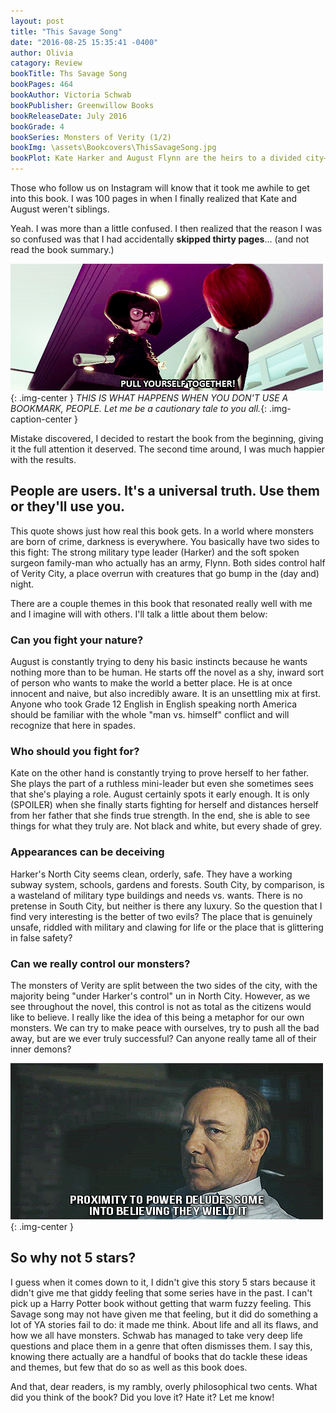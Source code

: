 ```yaml
---
layout: post
title: "This Savage Song"
date: "2016-08-25 15:35:41 -0400"
author: Olivia
catagory: Review
bookTitle: Ths Savage Song
bookPages: 464
bookAuthor: Victoria Schwab
bookPublisher: Greenwillow Books
bookReleaseDate: July 2016
bookGrade: 4
bookSeries: Monsters of Verity (1/2)
bookImg: \assets\Bookcovers\ThisSavageSong.jpg
bookPlot: Kate Harker and August Flynn are the heirs to a divided city—a city where the violence has begun to breed actual monsters. All Kate wants is to be as ruthless as her father, who lets the monsters roam free and makes the humans pay for his protection. All August wants is to be human, as good-hearted as his own father, to play a bigger role in protecting the innocent—but he’s one of the monsters <br> <sup>Adapted from &#58; GoodReads</sup>
---
```

Those who follow us on Instagram will know that it took me awhile to get into this book. I was 100 pages in when I finally realized that Kate and August weren't siblings.

Yeah. I was more than a little confused. I then realized that the reason I was so confused was that I had accidentally **skipped thirty pages**... (and not read the book summary.)

<!--more-->

![Pull. Yourself. Together](\assets\gifs\pullittogether.gif){: .img-center }
*THIS IS WHAT HAPPENS WHEN YOU DON'T USE A BOOKMARK, PEOPLE. Let me be a cautionary tale to you all.*{: .img-caption-center }

Mistake discovered, I decided to restart the book from the beginning, giving it the full attention it deserved. The second time around, I was much happier with the results.

## People are users. It's a universal truth. Use them or they'll use you.

This quote shows just how real this book gets. In a world where monsters are born of crime, darkness is everywhere. You basically have two sides to this fight: The strong military type leader (Harker) and the soft spoken surgeon family-man who actually has an army, Flynn. Both sides control half of Verity City, a place overrun with creatures that go bump in the (day and) night.

There are a couple themes in this book that resonated really well with me and I imagine will with others. I'll talk a little about them below:

### Can you fight your nature?

August is constantly trying to deny his basic instincts because he wants nothing more than to be human. He starts off the novel as a shy, inward sort of person who wants to make the world a better place. He is at once innocent and naive, but also incredibly aware. It is an unsettling mix at first. Anyone who took Grade 12 English in English speaking north America should be familiar with the whole "man vs. himself" conflict and will recognize that here in spades.

### Who should you fight for?

Kate on the other hand is constantly trying to prove herself to her father. She plays the part of a ruthless mini-leader but even she sometimes sees that she's playing a role. August certainly spots it early enough. It is only (SPOILER)<span class="spoiler"> when she finally starts fighting for herself and distances herself from her father</span> that she finds true strength. In the end, she is able to see things for what they truly are. Not black and white, but every shade of grey.

### Appearances can be deceiving

Harker's North City seems clean, orderly, safe. They have a working subway system, schools, gardens and forests. South City, by comparison, is a wasteland of military type buildings and needs vs. wants. There is no pretense in South City, but neither is there any luxury. So the question that I find very interesting is the better of two evils? The place that is genuinely unsafe, riddled with military and clawing for life or the place that is glittering in false safety?

### Can we really control our monsters?

The monsters of Verity are split between the two sides of the city, with the majority being "under Harker's control" un in North City. However, as we see throughout the novel, this control is not as total as the citizens would like to believe. I really like the idea of this being a metaphor for our own monsters. We can try to make peace with ourselves, try to push all the bad away, but are we ever truly successful? Can anyone really tame all of their inner demons?

![Power is fleeting](\assets\gifs\power.gif){: .img-center }

## So why not 5 stars?

I guess when it comes down to it, I didn't give this story 5 stars because it didn't give me that giddy feeling that some series have in the past. I can't pick up a Harry Potter book without getting that warm fuzzy feeling. This Savage song may not have given me that feeling, but it did do something a lot of YA stories fail to do: it made me think. About life and all its flaws, and how we all have monsters. Schwab has managed to take very deep life questions and place them in a genre that often dismisses them. I say this, knowing there actually are a handful of books that do tackle these ideas and themes, but few that do so as well as this book does.

And that, dear readers, is my rambly, overly philosophical two cents. What did you think of the book? Did you love it? Hate it? Let me know!
